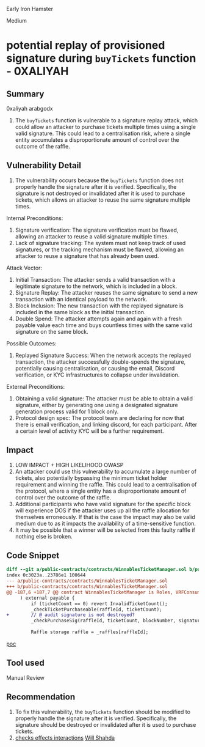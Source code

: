 Early Iron Hamster

Medium

# potential replay of provisioned signature during `buyTickets` function - 0XALIYAH

## Summary
0xaliyah
arabgodx
1. The `buyTickets` function is vulnerable to a signature replay attack, which could allow an attacker to purchase tickets multiple times using a single valid signature. This could lead to a centralisation risk, where a single entity accumulates a disproportionate amount of control over the outcome of the raffle.

## Vulnerability Detail
1. The vulnerability occurs because the `buyTickets` function does not properly handle the signature after it is verified. Specifically, the signature is not destroyed or invalidated after it is used to purchase tickets, which allows an attacker to reuse the same signature multiple times. 

Internal Preconditions:

1. Signature verification: The signature verification must be flawed, allowing an attacker to reuse a valid signature multiple times.
2. Lack of signature tracking: The system must not keep track of used signatures, or the tracking mechanism must be flawed, allowing an attacker to reuse a signature that has already been used.

Attack Vector:

1. Initial Transaction: The attacker sends a valid transaction with a legitimate signature to the network, which is included in a block.
2. Signature Replay: The attacker reuses the same signature to send a new transaction with an identical payload to the network.
3. Block Inclusion: The new transaction with the replayed signature is included in the same block as the initial transaction.
4. Double Spend: The attacker attempts again and again with a fresh payable value each time and buys countless times with the same valid signature on the same block.

Possible Outcomes:

1. Replayed Signature Success: When the network accepts the replayed transaction, the attacker successfully double-spends the signature, potentially causing centralisation, or causing the email, Discord verification, or KYC infrastructures to collapse under invalidation.

External Preconditions:

1. Obtaining a valid signature: The attacker must be able to obtain a valid signature, either by generating one using a designated signature generation process valid for 1 block only.
2. Protocol design spec: The protocol team are declaring for now that there is email verification, and linking discord, for each participant. After a certain level of activity KYC will be a further requirement. 

## Impact
1. LOW IMPACT + HIGH LIKELIHOOD OWASP
2. An attacker could use this vulnerability to accumulate a large number of tickets, also potentially bypassing the minimum ticket holder requirement and winning the raffle. This could lead to a centralisation of the protocol, where a single entity has a disproportionate amount of control over the outcome of the raffle.
3. Additional participants who have valid signature for the specific block will experience DOS if the attacker uses up all the raffle allocation for themselves erroneously. If that is the case the impact may also be valid medium due to as it impacts the availability of a time-sensitive function.
4. It may be possible that a winner will be selected from this faulty raffle if nothing else is broken.

## Code Snippet
```diff
diff --git a/public-contracts/contracts/WinnablesTicketManager.sol b/public-contracts/contracts/WinnablesTicketManager.sol
index 0c3023a..23786e1 100644
--- a/public-contracts/contracts/WinnablesTicketManager.sol
+++ b/public-contracts/contracts/WinnablesTicketManager.sol
@@ -187,6 +187,7 @@ contract WinnablesTicketManager is Roles, VRFConsumerBaseV2, IWinnablesTicketMan
     ) external payable {
         if (ticketCount == 0) revert InvalidTicketCount();
         _checkTicketPurchaseable(raffleId, ticketCount);
+        // @ audit signature is not destroyed?
         _checkPurchaseSig(raffleId, ticketCount, blockNumber, signature);
 
         Raffle storage raffle = _raffles[raffleId];
```

[poc](https://github.com/sherlock-audit/2024-08-winnables-raffles/blob/81b28633d0f450e33a8b32976e17122418f5d47e/public-contracts/contracts/WinnablesTicketManager.sol#L190)
## Tool used
Manual Review

## Recommendation
1. To fix this vulnerability, the `buyTickets` function should be modified to properly handle the signature after it is verified. Specifically, the signature should be destroyed or invalidated after it is used to purchase tickets.
2. [checks effects interactions](https://fravoll.github.io/solidity-patterns/checks_effects_interactions.html)
[Will Shahda](https://medium.com/coinmonks/protect-your-solidity-smart-contracts-from-reentrancy-attacks-9972c3af7c21)